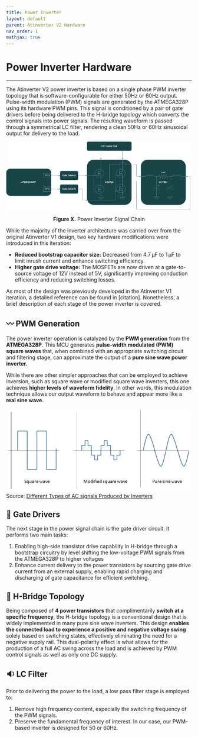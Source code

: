 ```yaml
---
title: Power Inverter
layout: default
parent: Atinverter V2 Hardware
nav_order: 1
mathjax: true
---
```


# **Power Inverter Hardware**
---

The Atinverter V2 power inverter is based on a single phase PWM inverter topology that is software-configurable for either 50Hz or 60Hz output. Pulse-width modulation (PWM) signals are generated by the ATMEGA328P using its hardware PWM pins. This signal is conditioned by a pair of gate drivers before being delivered to the H-bridge topology which converts the control signals into power signals. The resulting waveform is passed through a symmetrical LC filter, rendering a clean 50Hz or 60Hz sinusoidal output for delivery to the load. 

<p align="center">
<img src="../../images/power_inverter_signal_chain.png" alt="Power Inverter Signal Chain" width="800"/>
</p>

<div style="text-align: center;">
    <h7><b>Figure X.</b> Power Inverter Signal Chain </h7>
</div>

While the majority of the inverter architecture was carried over from the original Atinverter V1 design, two key hardware modifications were introduced in this iteration:
- **Reduced bootstrap capacitor size:** Decreased from 4.7 µF to 1 µF to limit inrush current and enhance switching efficiency.
- **Higher gate drive voltage:** The MOSFETs are now driven at a gate-to-source voltage of 12V instead of 5V, significantly improving conduction efficiency and reducing switching losses.

As most of the design was previously developed in the Atinverter V1 iteration, a detailed reference can be found in [citation]. Nonetheless, a brief description of each stage of the power inverter is covered.

## 〰️ PWM Generation
The power inverter operation is catalyzed by the **PWM generation** from the **ATMEGA328P**. This MCU generates **pulse-width modulated (PWM) square waves** that, when combined with an appropriate switching circuit and filtering stage, can approximate the output of a **pure sine wave power inverter.** 

While there are other simpler approaches that can be employed to achieve inversion, such as square wave or modified square wave inverters, this one achieves **higher levels of waveform fidelity**. In other words, this modulation technique allows our output waveform to behave and appear more like a **real sine wave.**

![Different Types of AC Waveforms Produced by Inverters](../../images/different_inverter_waveforms.jpg)
Source: [Different Types of AC signals Produced by Inverters](https://www.e-education.psu.edu/eme812/node/711)

## 🧠 Gate Drivers
The next stage in the power signal chain is the gate driver circuit. It performs two main tasks:
1. Enabling high-side transistor drive capability in H-bridge through a bootstrap circuitry by level shifting the low-voltage PWM signals from the ATMEGA328P to higher voltages
2. Enhance current delivery to the power transistors by sourcing gate drive current from an external supply, enabling rapid charging and discharging of gate capacitance for efficient switching.


## 🔁 H-Bridge Topology
Being composed of **4 power transistors** that complimentarily **switch at a specific frequency**, the H-bridge topology is a conventional design that is widely implemented in many pure sine wave inverters. This design **enables the connected load to experience a positive and negative voltage swing** solely based on switching states, effectively eliminating the need for a negative supply rail. This dual-polarity effect is what allows for the production of a full AC swing across the load and is achieved by PWM control signals as well as only one DC supply. 

## 🔉 LC Filter
Prior to delivering the power to the load, a low pass filter stage is employed to:
1. Remove high frequency content, especially the switching frequency of the PWM signals.
2. Preserve the fundamental frequency of interest. In our case, our PWM-based inverter is designed for 50 or 60Hz.